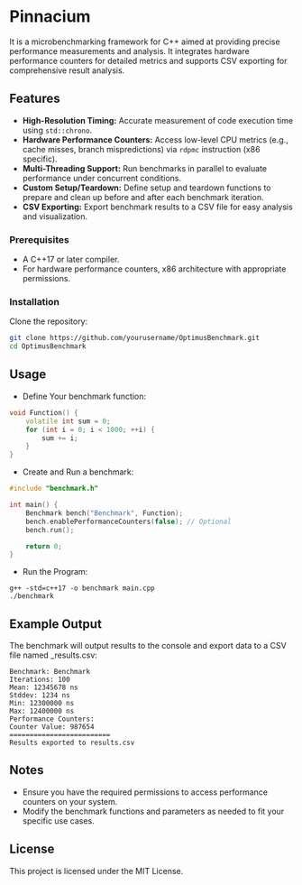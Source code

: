 # Pinnacium

It is a microbenchmarking framework for C++ aimed at providing precise performance measurements and analysis. It integrates hardware performance counters for detailed metrics and supports CSV exporting for comprehensive result analysis.

## Features

- **High-Resolution Timing:** Accurate measurement of code execution time using `std::chrono`.
- **Hardware Performance Counters:** Access low-level CPU metrics (e.g., cache misses, branch mispredictions) via `rdpmc` instruction (x86 specific).
- **Multi-Threading Support:** Run benchmarks in parallel to evaluate performance under concurrent conditions.
- **Custom Setup/Teardown:** Define setup and teardown functions to prepare and clean up before and after each benchmark iteration.
- **CSV Exporting:** Export benchmark results to a CSV file for easy analysis and visualization.

### Prerequisites

- A C++17 or later compiler.
- For hardware performance counters, x86 architecture with appropriate permissions.

### Installation

Clone the repository:

```bash
git clone https://github.com/yourusername/OptimusBenchmark.git
cd OptimusBenchmark
```

## Usage
- Define Your benchmark function:
```cpp
void Function() {
    volatile int sum = 0;
    for (int i = 0; i < 1000; ++i) {
        sum += i;
    }
}
```

- Create and Run a benchmark:
```c
#include "benchmark.h"

int main() {
    Benchmark bench("Benchmark", Function);
    bench.enablePerformanceCounters(false); // Optional
    bench.run();

    return 0;
}
```

- Run the Program:
```
g++ -std=c++17 -o benchmark main.cpp
./benchmark
```

## Example Output
The benchmark will output results to the console and export data to a CSV file named _results.csv:
```
Benchmark: Benchmark
Iterations: 100
Mean: 12345678 ns
Stddev: 1234 ns
Min: 12300000 ns
Max: 12400000 ns
Performance Counters:
Counter Value: 987654
=========================
Results exported to results.csv
```

## Notes
- Ensure you have the required permissions to access performance counters on your system.
- Modify the benchmark functions and parameters as needed to fit your specific use cases.

## License
This project is licensed under the MIT License.